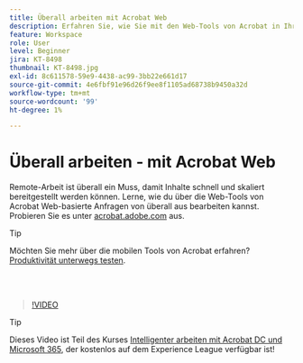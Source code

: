 ```yaml
---
title: Überall arbeiten mit Acrobat Web
description: Erfahren Sie, wie Sie mit den Web-Tools von Acrobat in Ihrem Browser von überall aus Anfragen für Geschäftsdokumente bearbeiten.
feature: Workspace
role: User
level: Beginner
jira: KT-8498
thumbnail: KT-8498.jpg
exl-id: 8c611578-59e9-4438-ac99-3bb22e661d17
source-git-commit: 4e6fbf91e96d26f9ee8f1105ad68738b9450a32d
workflow-type: tm+mt
source-wordcount: '99'
ht-degree: 1%

---
```


# Überall arbeiten - mit Acrobat Web

Remote-Arbeit ist überall ein Muss, damit Inhalte schnell und skaliert bereitgestellt werden können. Lerne, wie du über die Web-Tools von Acrobat Web-basierte Anfragen von überall aus bearbeiten kannst. Probieren Sie es unter [acrobat.adobe.com](https://acrobat.adobe.com/de/de) aus.

>[!TIP]
>
>Möchten Sie mehr über die mobilen Tools von Acrobat erfahren? [Produktivität unterwegs testen](productivity.md).

<br> 

>[!VIDEO](https://video.tv.adobe.com/v/337436?quality=12&learn=on&hidetitle=true)

>[!TIP]
>
>Dieses Video ist Teil des Kurses [Intelligenter arbeiten mit Acrobat DC und Microsoft 365](https://experienceleague.adobe.com/?recommended=Acrobat-U-1-2021.microsoft365), der kostenlos auf dem Experience League verfügbar ist!
